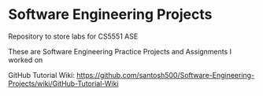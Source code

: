 # Software Engineering Projects
Repository to store labs for CS5551 ASE

These are Software Engineering Practice Projects and Assignments I worked on

GitHub Tutorial Wiki: https://github.com/santosh500/Software-Engineering-Projects/wiki/GitHub-Tutorial-Wiki
